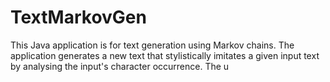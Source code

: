 # TextMarkovGen
This Java application is for text generation using Markov chains. The application generates a new text that stylistically imitates a given input text by analysing the input's character occurrence. The u